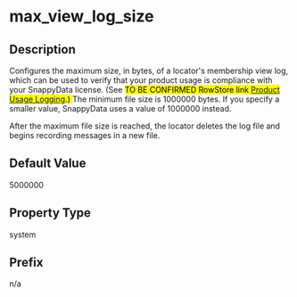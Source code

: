 # max_view_log_size

## Description

Configures the maximum size, in bytes, of a locator's membership view log, which can be used to verify that your product usage is compliance with your SnappyData license. (See <mark> TO BE CONFIRMED RowStore link [Product Usage Logging](http://rowstore.docs.snappydata.io/docs/manage_guide/Topics/membership-logging.html#concept_077AEA19CC404F5DAA38D33F21A737D0).) </mark> The minimum file size is 1000000 bytes. If you specify a smaller value, SnappyData uses a value of 1000000 instead.

After the maximum file size is reached, the locator deletes the log file and begins recording messages in a new file.

## Default Value

5000000

## Property Type

system

## Prefix

n/a
